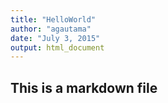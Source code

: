 ```yaml
---
title: "HelloWorld"
author: "agautama"
date: "July 3, 2015"
output: html_document
---
```


## This is a markdown file
